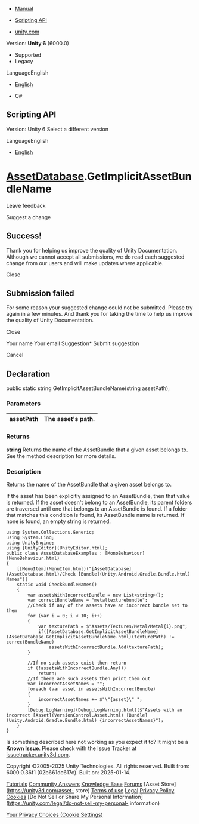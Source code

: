 [ ]()

  * [Manual](../Manual/index.html)
  * [Scripting API](../ScriptReference/index.html)

  * [unity.com](https://unity.com/)

Version: **Unity 6** (6000.0)

  * Supported
  * Legacy

LanguageEnglish

  * [English]()

  * C#

[ ](https://docs.unity3d.com)

## Scripting API

Version: Unity 6 Select a different version

LanguageEnglish

  * [English]()

#  [AssetDatabase](AssetDatabase.html).GetImplicitAssetBundleName

Leave feedback

Suggest a change

## Success!

Thank you for helping us improve the quality of Unity Documentation. Although
we cannot accept all submissions, we do read each suggested change from our
users and will make updates where applicable.

Close

## Submission failed

For some reason your suggested change could not be submitted. Please <a>try
again</a> in a few minutes. And thank you for taking the time to help us
improve the quality of Unity Documentation.

Close

Your name Your email Suggestion* Submit suggestion

Cancel

[ ]()

## Declaration

public static string GetImplicitAssetBundleName(string assetPath);

### Parameters

assetPath | The asset's path.  
---|---  
  
### Returns

**string** Returns the name of the AssetBundle that a given asset belongs to.
See the method description for more details.

### Description

Returns the name of the AssetBundle that a given asset belongs to.

If the asset has been explicitly assigned to an AssetBundle, then that value
is returned. If the asset doesn't belong to an AssetBundle, its parent folders
are traversed until one that belongs to an AssetBundle is found. If a folder
that matches this condition is found, its AssetBundle name is returned. If
none is found, an empty string is returned.

    
    
    using System.Collections.Generic;
    using System.Linq;
    using UnityEngine;
    using [UnityEditor](UnityEditor.html);
    public class AssetDatabaseExamples : [MonoBehaviour](MonoBehaviour.html)
    {
        [[MenuItem](MenuItem.html)("[AssetDatabase](AssetDatabase.html)/Check [Bundle](Unity.Android.Gradle.Bundle.html) Names")]
        static void CheckBundleNames()
        {
            var assetsWithIncorrectBundle = new List<string>();
            var correctBundleName = "metaltexturebundle";
            //Check if any of the assets have an incorrect bundle set to them
            for (var i = 0; i < 10; i++)
            {
                var texturePath = $"Assets/Textures/Metal/Metal{i}.png";
                if([AssetDatabase.GetImplicitAssetBundleName](AssetDatabase.GetImplicitAssetBundleName.html)(texturePath) != correctBundleName)
                    assetsWithIncorrectBundle.Add(texturePath);
            }  
      
            //If no such assets exist then return
            if (!assetsWithIncorrectBundle.Any())
                return;
            //If there are such assets then print them out
            var incorrectAssetNames = "";
            foreach (var asset in assetsWithIncorrectBundle)
            {
                incorrectAssetNames += $"\"{asset}\" ";
            }
            [Debug.LogWarning](Debug.LogWarning.html)($"Assets with an incorrect [Asset](VersionControl.Asset.html) [Bundle](Unity.Android.Gradle.Bundle.html) {incorrectAssetNames}");
        }
    }

Is something described here not working as you expect it to? It might be a
**Known Issue**. Please check with the Issue Tracker at
[issuetracker.unity3d.com](https://issuetracker.unity3d.com).

Copyright ©2005-2025 Unity Technologies. All rights reserved. Built from:
6000.0.36f1 (02b661dc617c). Built on: 2025-01-14.

[Tutorials](https://unity3d.com/learn) [Community
Answers](https://answers.unity3d.com) [Knowledge
Base](https://support.unity3d.com/hc/en-us)
[Forums](https://forum.unity3d.com) [Asset Store](https://unity3d.com/asset-
store) [Terms of use](https://docs.unity3d.com/Manual/TermsOfUse.html)
[Legal](https://unity.com/legal) [Privacy
Policy](https://unity.com/legal/privacy-policy)
[Cookies](https://unity.com/legal/cookie-policy) [Do Not Sell or Share My
Personal Information](https://unity.com/legal/do-not-sell-my-personal-
information)

[Your Privacy Choices (Cookie Settings)](javascript:void\(0\);)

